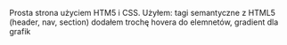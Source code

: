 Prosta strona  użyciem HTM5 i CSS. 
Użyłem: 
tagi semantyczne z HTML5 (header, nav, section)
dodałem trochę hovera do elemnetów,
gradient dla grafik
